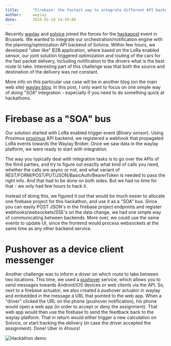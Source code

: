 ```yaml
---
title:      "Firebase: the fastest way to integrate different API backends?"
author:     waylay
date:       2016-02-18 14:59:06
---
```


Recently [waylay] and [solvice] joined the forces for the [hackapost] event in Brussels. We wanted to integrate our orchestration/notification engine with the planning/optimization API backend of Solvice. Within few hours, we developed "uber like" B2B application, where based on the LoRa enabled sensor, our joint solution triggered optimization and routing of the cars for the fast packet delivery, including notification to the drivers what is the best route to take. Interesting part of this challenge was that both the source and destination of the delivery was not constant.

More info on this particular use case will be in another blog (on the main web site) [waylay blog]. In this post, I only want to focus on one simple way of doing "SOA" integration - especially if you need to do something quick at hackathons.  

# Firebase as a "SOA" bus
Our solution started with LoRa enabled trigger event (_Binary sensor_). Using Proximus [proximus] API backend, we registered a webhook that propagated LoRa events towards the Waylay Broker. Once we saw data in the waylay platform, we were ready to start with integration.

The way you typically deal with integration tasks is to go over the APIs of the third parties, and try to figure out exactly what kind of calls you need, whether the calls are async or not, and what variant of REST/FORM/POST/PUT/JSON/BasicAuth/BearerToken is needed to pass the right info. And that had to be done on both sides. But we had no time for that - we only had few hours to hack it.

Instead of doing this, we figured it out that would be much easier to allocate one firebase project for this hackathon, and use it as a "SOA" bus. Since you can easily POST JSON's in the firebase project endpoints and register webhooks/websockets/SSE's on the data change, we had one simple way of communicating between backends. More over, we could use the same events to update UI, since the frontend would process websockets at the same time as any other backend service.

# Pushover as a device client messenger
Another challenge was to inform a driver on which route to take between two locations. This time, we used a [pushover] service, which allows you to send messages towards Android/iOS devices or web clients via the API. So, next to a firebase actuator, we also created a pushover actuator in waylay and embedded in the message a URL that pointed to the web app. When a "driver" clicked the URL on the phone (pushover notification), his phone would open a web app (in order to accept or deny the assignment). That web app would then use the firebase to send the feedback back to the waylay platform. That in return would either trigger a new calculation on Solvice, or start tracking the delivery (in case the driver accepted the assignment). 
Done! Uber in 4hours!

![Hackathon demo](https://waylayio.github.io/assets/images/hackapost.png)



[waylay]:       http://www.waylay.io/
[waylay blog]:    http://www.waylay.io/blog.html
[solvice]:        http://www.solvice.io/
[hackapost]:      http://hackapost.be/
[firebase]:       https://www.firebase.com/
[proximus]:       https://www.enabling.be/
[pushover]:       https://pushover.net/
